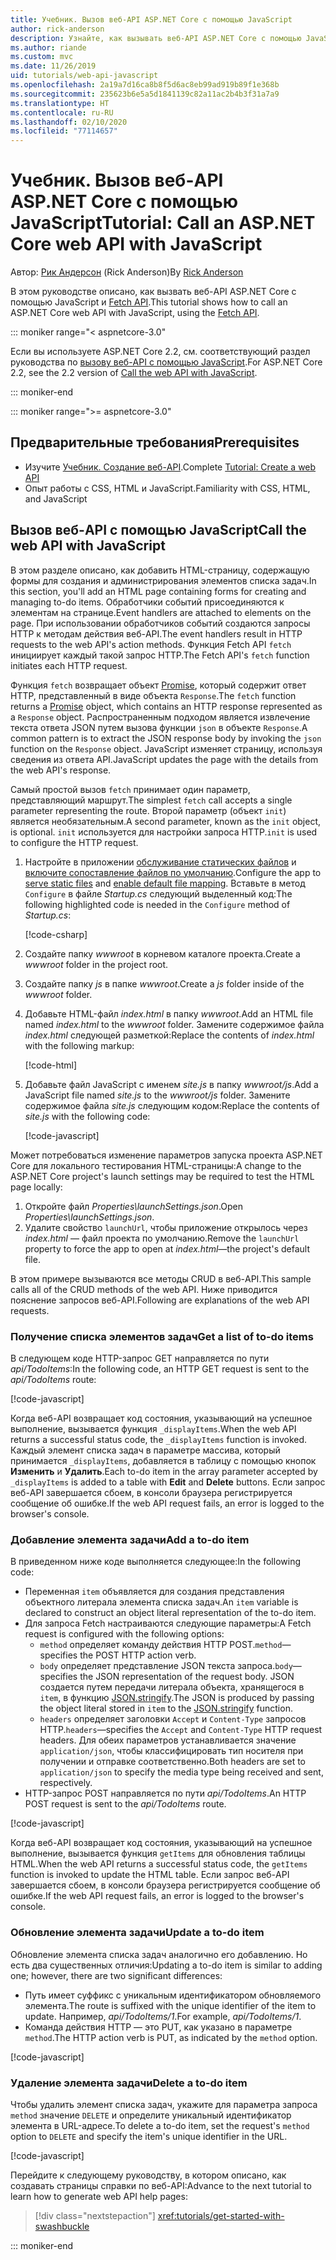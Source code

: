 ```yaml
---
title: Учебник. Вызов веб-API ASP.NET Core с помощью JavaScript
author: rick-anderson
description: Узнайте, как вызывать веб-API ASP.NET Core с помощью JavaScript.
ms.author: riande
ms.custom: mvc
ms.date: 11/26/2019
uid: tutorials/web-api-javascript
ms.openlocfilehash: 2a19a7d16ca8b8f5d6ac8eb99ad919b89f1e368b
ms.sourcegitcommit: 235623b6e5a5d1841139c82a11ac2b4b3f31a7a9
ms.translationtype: HT
ms.contentlocale: ru-RU
ms.lasthandoff: 02/10/2020
ms.locfileid: "77114657"
---
```

# <a name="tutorial-call-an-aspnet-core-web-api-with-javascript"></a><span data-ttu-id="d8cf2-103">Учебник. Вызов веб-API ASP.NET Core с помощью JavaScript</span><span class="sxs-lookup"><span data-stu-id="d8cf2-103">Tutorial: Call an ASP.NET Core web API with JavaScript</span></span>

<span data-ttu-id="d8cf2-104">Автор: [Рик Андерсон](https://twitter.com/RickAndMSFT) (Rick Anderson)</span><span class="sxs-lookup"><span data-stu-id="d8cf2-104">By [Rick Anderson](https://twitter.com/RickAndMSFT)</span></span>

<span data-ttu-id="d8cf2-105">В этом руководстве описано, как вызвать веб-API ASP.NET Core с помощью JavaScript и [Fetch API](https://developer.mozilla.org/docs/Web/API/Fetch_API).</span><span class="sxs-lookup"><span data-stu-id="d8cf2-105">This tutorial shows how to call an ASP.NET Core web API with JavaScript, using the [Fetch API](https://developer.mozilla.org/docs/Web/API/Fetch_API).</span></span>

::: moniker range="< aspnetcore-3.0"

<span data-ttu-id="d8cf2-106">Если вы используете ASP.NET Core 2.2, см. соответствующий раздел руководства по [вызову веб-API с помощью JavaScript](xref:tutorials/first-web-api#call-the-web-api-with-javascript).</span><span class="sxs-lookup"><span data-stu-id="d8cf2-106">For ASP.NET Core 2.2, see the 2.2 version of [Call the web API with JavaScript](xref:tutorials/first-web-api#call-the-web-api-with-javascript).</span></span>

::: moniker-end

::: moniker range=">= aspnetcore-3.0"

## <a name="prerequisites"></a><span data-ttu-id="d8cf2-107">Предварительные требования</span><span class="sxs-lookup"><span data-stu-id="d8cf2-107">Prerequisites</span></span>

* <span data-ttu-id="d8cf2-108">Изучите [Учебник. Создание веб-API](xref:tutorials/first-web-api).</span><span class="sxs-lookup"><span data-stu-id="d8cf2-108">Complete [Tutorial: Create a web API](xref:tutorials/first-web-api)</span></span>
* <span data-ttu-id="d8cf2-109">Опыт работы с CSS, HTML и JavaScript.</span><span class="sxs-lookup"><span data-stu-id="d8cf2-109">Familiarity with CSS, HTML, and JavaScript</span></span>

## <a name="call-the-web-api-with-javascript"></a><span data-ttu-id="d8cf2-110">Вызов веб-API с помощью JavaScript</span><span class="sxs-lookup"><span data-stu-id="d8cf2-110">Call the web API with JavaScript</span></span>

<span data-ttu-id="d8cf2-111">В этом разделе описано, как добавить HTML-страницу, содержащую формы для создания и администрирования элементов списка задач.</span><span class="sxs-lookup"><span data-stu-id="d8cf2-111">In this section, you'll add an HTML page containing forms for creating and managing to-do items.</span></span> <span data-ttu-id="d8cf2-112">Обработчики событий присоединяются к элементам на странице.</span><span class="sxs-lookup"><span data-stu-id="d8cf2-112">Event handlers are attached to elements on the page.</span></span> <span data-ttu-id="d8cf2-113">При использовании обработчиков событий создаются запросы HTTP к методам действия веб-API.</span><span class="sxs-lookup"><span data-stu-id="d8cf2-113">The event handlers result in HTTP requests to the web API's action methods.</span></span> <span data-ttu-id="d8cf2-114">Функция Fetch API `fetch` инициирует каждый такой запрос HTTP.</span><span class="sxs-lookup"><span data-stu-id="d8cf2-114">The Fetch API's `fetch` function initiates each HTTP request.</span></span>

<span data-ttu-id="d8cf2-115">Функция `fetch` возвращает объект [Promise](https://developer.mozilla.org/docs/Web/JavaScript/Reference/Global_Objects/Promise), который содержит ответ HTTP, представленный в виде объекта `Response`.</span><span class="sxs-lookup"><span data-stu-id="d8cf2-115">The `fetch` function returns a [Promise](https://developer.mozilla.org/docs/Web/JavaScript/Reference/Global_Objects/Promise) object, which contains an HTTP response represented as a `Response` object.</span></span> <span data-ttu-id="d8cf2-116">Распространенным подходом является извлечение текста ответа JSON путем вызова функции `json` в объекте `Response`.</span><span class="sxs-lookup"><span data-stu-id="d8cf2-116">A common pattern is to extract the JSON response body by invoking the `json` function on the `Response` object.</span></span> <span data-ttu-id="d8cf2-117">JavaScript изменяет страницу, используя сведения из ответа API.</span><span class="sxs-lookup"><span data-stu-id="d8cf2-117">JavaScript updates the page with the details from the web API's response.</span></span>

<span data-ttu-id="d8cf2-118">Самый простой вызов `fetch` принимает один параметр, представляющий маршрут.</span><span class="sxs-lookup"><span data-stu-id="d8cf2-118">The simplest `fetch` call accepts a single parameter representing the route.</span></span> <span data-ttu-id="d8cf2-119">Второй параметр (объект `init`) является необязательным.</span><span class="sxs-lookup"><span data-stu-id="d8cf2-119">A second parameter, known as the `init` object, is optional.</span></span> <span data-ttu-id="d8cf2-120">`init` используется для настройки запроса HTTP.</span><span class="sxs-lookup"><span data-stu-id="d8cf2-120">`init` is used to configure the HTTP request.</span></span>

1. <span data-ttu-id="d8cf2-121">Настройте в приложении [обслуживание статических файлов](/dotnet/api/microsoft.aspnetcore.builder.staticfileextensions.usestaticfiles#Microsoft_AspNetCore_Builder_StaticFileExtensions_UseStaticFiles_Microsoft_AspNetCore_Builder_IApplicationBuilder_) и [включите сопоставление файлов по умолчанию](/dotnet/api/microsoft.aspnetcore.builder.defaultfilesextensions.usedefaultfiles#Microsoft_AspNetCore_Builder_DefaultFilesExtensions_UseDefaultFiles_Microsoft_AspNetCore_Builder_IApplicationBuilder_).</span><span class="sxs-lookup"><span data-stu-id="d8cf2-121">Configure the app to [serve static files](/dotnet/api/microsoft.aspnetcore.builder.staticfileextensions.usestaticfiles#Microsoft_AspNetCore_Builder_StaticFileExtensions_UseStaticFiles_Microsoft_AspNetCore_Builder_IApplicationBuilder_) and [enable default file mapping](/dotnet/api/microsoft.aspnetcore.builder.defaultfilesextensions.usedefaultfiles#Microsoft_AspNetCore_Builder_DefaultFilesExtensions_UseDefaultFiles_Microsoft_AspNetCore_Builder_IApplicationBuilder_).</span></span> <span data-ttu-id="d8cf2-122">Вставьте в метод `Configure` в файле *Startup.cs* следующий выделенный код:</span><span class="sxs-lookup"><span data-stu-id="d8cf2-122">The following highlighted code is needed in the `Configure` method of *Startup.cs*:</span></span>

    [!code-csharp[](first-web-api/samples/3.0/TodoApi/StartupJavaScript.cs?highlight=8-9&name=snippet_configure)]

1. <span data-ttu-id="d8cf2-123">Создайте папку *wwwroot* в корневом каталоге проекта.</span><span class="sxs-lookup"><span data-stu-id="d8cf2-123">Create a *wwwroot* folder in the project root.</span></span>

1. <span data-ttu-id="d8cf2-124">Создайте папку *js* в папке *wwwroot*.</span><span class="sxs-lookup"><span data-stu-id="d8cf2-124">Create a *js* folder inside of the *wwwroot* folder.</span></span>

1. <span data-ttu-id="d8cf2-125">Добавьте HTML-файл *index.html* в папку *wwwroot*.</span><span class="sxs-lookup"><span data-stu-id="d8cf2-125">Add an HTML file named *index.html* to the *wwwroot* folder.</span></span> <span data-ttu-id="d8cf2-126">Замените содержимое файла *index.html* следующей разметкой:</span><span class="sxs-lookup"><span data-stu-id="d8cf2-126">Replace the contents of *index.html* with the following markup:</span></span>

    [!code-html[](first-web-api/samples/3.0/TodoApi/wwwroot/index.html)]

1. <span data-ttu-id="d8cf2-127">Добавьте файл JavaScript с именем *site.js* в папку *wwwroot/js*.</span><span class="sxs-lookup"><span data-stu-id="d8cf2-127">Add a JavaScript file named *site.js* to the *wwwroot/js* folder.</span></span> <span data-ttu-id="d8cf2-128">Замените содержимое файла *site.js* следующим кодом:</span><span class="sxs-lookup"><span data-stu-id="d8cf2-128">Replace the contents of *site.js* with the following code:</span></span>

    [!code-javascript[](first-web-api/samples/3.0/TodoApi/wwwroot/js/site.js?name=snippet_SiteJs)]

<span data-ttu-id="d8cf2-129">Может потребоваться изменение параметров запуска проекта ASP.NET Core для локального тестирования HTML-страницы:</span><span class="sxs-lookup"><span data-stu-id="d8cf2-129">A change to the ASP.NET Core project's launch settings may be required to test the HTML page locally:</span></span>

1. <span data-ttu-id="d8cf2-130">Откройте файл *Properties\launchSettings.json*.</span><span class="sxs-lookup"><span data-stu-id="d8cf2-130">Open *Properties\launchSettings.json*.</span></span>
1. <span data-ttu-id="d8cf2-131">Удалите свойство `launchUrl`, чтобы приложение открылось через *index.html* &mdash; файл проекта по умолчанию.</span><span class="sxs-lookup"><span data-stu-id="d8cf2-131">Remove the `launchUrl` property to force the app to open at *index.html*&mdash;the project's default file.</span></span>

<span data-ttu-id="d8cf2-132">В этом примере вызываются все методы CRUD в веб-API.</span><span class="sxs-lookup"><span data-stu-id="d8cf2-132">This sample calls all of the CRUD methods of the web API.</span></span> <span data-ttu-id="d8cf2-133">Ниже приводится пояснение запросов веб-API.</span><span class="sxs-lookup"><span data-stu-id="d8cf2-133">Following are explanations of the web API requests.</span></span>

### <a name="get-a-list-of-to-do-items"></a><span data-ttu-id="d8cf2-134">Получение списка элементов задач</span><span class="sxs-lookup"><span data-stu-id="d8cf2-134">Get a list of to-do items</span></span>

<span data-ttu-id="d8cf2-135">В следующем коде HTTP-запрос GET направляется по пути *api/TodoItems*:</span><span class="sxs-lookup"><span data-stu-id="d8cf2-135">In the following code, an HTTP GET request is sent to the *api/TodoItems* route:</span></span>

[!code-javascript[](first-web-api/samples/3.0/TodoApi/wwwroot/js/site.js?name=snippet_GetItems)]

<span data-ttu-id="d8cf2-136">Когда веб-API возвращает код состояния, указывающий на успешное выполнение, вызывается функция `_displayItems`.</span><span class="sxs-lookup"><span data-stu-id="d8cf2-136">When the web API returns a successful status code, the `_displayItems` function is invoked.</span></span> <span data-ttu-id="d8cf2-137">Каждый элемент списка задач в параметре массива, который принимается `_displayItems`, добавляется в таблицу с помощью кнопок **Изменить** и **Удалить**.</span><span class="sxs-lookup"><span data-stu-id="d8cf2-137">Each to-do item in the array parameter accepted by `_displayItems` is added to a table with **Edit** and **Delete** buttons.</span></span> <span data-ttu-id="d8cf2-138">Если запрос веб-API завершается сбоем, в консоли браузера регистрируется сообщение об ошибке.</span><span class="sxs-lookup"><span data-stu-id="d8cf2-138">If the web API request fails, an error is logged to the browser's console.</span></span>

### <a name="add-a-to-do-item"></a><span data-ttu-id="d8cf2-139">Добавление элемента задачи</span><span class="sxs-lookup"><span data-stu-id="d8cf2-139">Add a to-do item</span></span>

<span data-ttu-id="d8cf2-140">В приведенном ниже коде выполняется следующее:</span><span class="sxs-lookup"><span data-stu-id="d8cf2-140">In the following code:</span></span>

* <span data-ttu-id="d8cf2-141">Переменная `item` объявляется для создания представления объектного литерала элемента списка задач.</span><span class="sxs-lookup"><span data-stu-id="d8cf2-141">An `item` variable is declared to construct an object literal representation of the to-do item.</span></span>
* <span data-ttu-id="d8cf2-142">Для запроса Fetch настраиваются следующие параметры:</span><span class="sxs-lookup"><span data-stu-id="d8cf2-142">A Fetch request is configured with the following options:</span></span>
  * <span data-ttu-id="d8cf2-143">`method` определяет команду действия HTTP POST.</span><span class="sxs-lookup"><span data-stu-id="d8cf2-143">`method`&mdash;specifies the POST HTTP action verb.</span></span>
  * <span data-ttu-id="d8cf2-144">`body` определяет представление JSON текста запроса.</span><span class="sxs-lookup"><span data-stu-id="d8cf2-144">`body`&mdash;specifies the JSON representation of the request body.</span></span> <span data-ttu-id="d8cf2-145">JSON создается путем передачи литерала объекта, хранящегося в `item`, в функцию [JSON.stringify](https://developer.mozilla.org/docs/Web/JavaScript/Reference/Global_Objects/JSON/stringify).</span><span class="sxs-lookup"><span data-stu-id="d8cf2-145">The JSON is produced by passing the object literal stored in `item` to the [JSON.stringify](https://developer.mozilla.org/docs/Web/JavaScript/Reference/Global_Objects/JSON/stringify) function.</span></span>
  * <span data-ttu-id="d8cf2-146">`headers` определяет заголовки `Accept` и `Content-Type` запросов HTTP.</span><span class="sxs-lookup"><span data-stu-id="d8cf2-146">`headers`&mdash;specifies the `Accept` and `Content-Type` HTTP request headers.</span></span> <span data-ttu-id="d8cf2-147">Для обеих параметров устанавливается значение `application/json`, чтобы классифицировать тип носителя при получении и отправке соответственно.</span><span class="sxs-lookup"><span data-stu-id="d8cf2-147">Both headers are set to `application/json` to specify the media type being received and sent, respectively.</span></span>
* <span data-ttu-id="d8cf2-148">HTTP-запрос POST направляется по пути *api/TodoItems*.</span><span class="sxs-lookup"><span data-stu-id="d8cf2-148">An HTTP POST request is sent to the *api/TodoItems* route.</span></span>

[!code-javascript[](first-web-api/samples/3.0/TodoApi/wwwroot/js/site.js?name=snippet_AddItem)]

<span data-ttu-id="d8cf2-149">Когда веб-API возвращает код состояния, указывающий на успешное выполнение, вызывается функция `getItems` для обновления таблицы HTML.</span><span class="sxs-lookup"><span data-stu-id="d8cf2-149">When the web API returns a successful status code, the `getItems` function is invoked to update the HTML table.</span></span> <span data-ttu-id="d8cf2-150">Если запрос веб-API завершается сбоем, в консоли браузера регистрируется сообщение об ошибке.</span><span class="sxs-lookup"><span data-stu-id="d8cf2-150">If the web API request fails, an error is logged to the browser's console.</span></span>

### <a name="update-a-to-do-item"></a><span data-ttu-id="d8cf2-151">Обновление элемента задачи</span><span class="sxs-lookup"><span data-stu-id="d8cf2-151">Update a to-do item</span></span>

<span data-ttu-id="d8cf2-152">Обновление элемента списка задач аналогично его добавлению. Но есть два существенных отличия:</span><span class="sxs-lookup"><span data-stu-id="d8cf2-152">Updating a to-do item is similar to adding one; however, there are two significant differences:</span></span>

* <span data-ttu-id="d8cf2-153">Путь имеет суффикс с уникальным идентификатором обновляемого элемента.</span><span class="sxs-lookup"><span data-stu-id="d8cf2-153">The route is suffixed with the unique identifier of the item to update.</span></span> <span data-ttu-id="d8cf2-154">Например, *api/TodoItems/1*.</span><span class="sxs-lookup"><span data-stu-id="d8cf2-154">For example, *api/TodoItems/1*.</span></span>
* <span data-ttu-id="d8cf2-155">Команда действия HTTP — это PUT, как указано в параметре `method`.</span><span class="sxs-lookup"><span data-stu-id="d8cf2-155">The HTTP action verb is PUT, as indicated by the `method` option.</span></span>

[!code-javascript[](first-web-api/samples/3.0/TodoApi/wwwroot/js/site.js?name=snippet_UpdateItem)]

### <a name="delete-a-to-do-item"></a><span data-ttu-id="d8cf2-156">Удаление элемента задачи</span><span class="sxs-lookup"><span data-stu-id="d8cf2-156">Delete a to-do item</span></span>

<span data-ttu-id="d8cf2-157">Чтобы удалить элемент списка задач, укажите для параметра запроса `method` значение `DELETE` и определите уникальный идентификатор элемента в URL-адресе.</span><span class="sxs-lookup"><span data-stu-id="d8cf2-157">To delete a to-do item, set the request's `method` option to `DELETE` and specify the item's unique identifier in the URL.</span></span>

[!code-javascript[](first-web-api/samples/3.0/TodoApi/wwwroot/js/site.js?name=snippet_DeleteItem)]

<span data-ttu-id="d8cf2-158">Перейдите к следующему руководству, в котором описано, как создавать страницы справки по веб-API:</span><span class="sxs-lookup"><span data-stu-id="d8cf2-158">Advance to the next tutorial to learn how to generate web API help pages:</span></span>

> [!div class="nextstepaction"]
> <xref:tutorials/get-started-with-swashbuckle>

::: moniker-end
